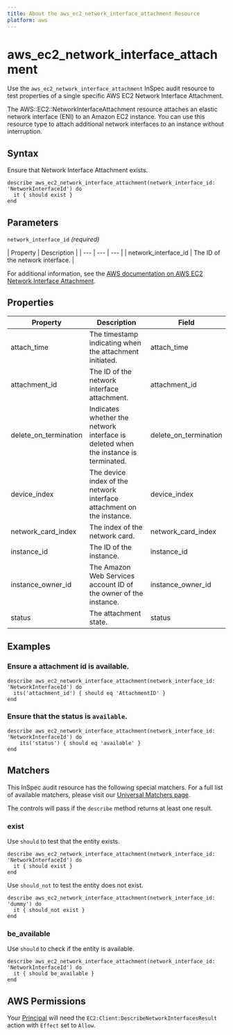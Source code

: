 ```yaml
---
title: About the aws_ec2_network_interface_attachment Resource
platform: aws
---
```


# aws_ec2_network_interface_attachment

Use the `aws_ec2_network_interface_attachment` InSpec audit resource to test properties of a single specific AWS EC2 Network Interface Attachment.

The AWS::EC2::NetworkInterfaceAttachment resource attaches an elastic network interface (ENI) to an Amazon EC2 instance. You can use this resource type to attach additional network interfaces to an instance without interruption.

## Syntax

Ensure that Network Interface Attachment exists.

    describe aws_ec2_network_interface_attachment(network_interface_id: 'NetworkInterfaceId') do
      it { should exist }
    end

## Parameters

`network_interface_id` _(required)_

| Property | Description |
| --- | --- | --- |
| network_interface_id | The ID of the network interface. |

For additional information, see the [AWS documentation on AWS EC2 Network Interface Attachment](https://docs.aws.amazon.com/AWSCloudFormation/latest/UserGuide/aws-resource-ec2-network-interface-attachment.html).

## Properties

| Property | Description | Field | 
| --- | --- | --- |
| attach_time | The timestamp indicating when the attachment initiated. | attach_time |
| attachment_id | The ID of the network interface attachment. | attachment_id |
| delete_on_termination | Indicates whether the network interface is deleted when the instance is terminated. | delete_on_termination |
| device_index | The device index of the network interface attachment on the instance. | device_index |
| network_card_index | The index of the network card. | network_card_index |
| instance_id | The ID of the instance. | instance_id |
| instance_owner_id | The Amazon Web Services account ID of the owner of the instance. | instance_owner_id |
| status | The attachment state. | status |

## Examples

### Ensure a attachment id is available.
    describe aws_ec2_network_interface_attachment(network_interface_id: 'NetworkInterfaceId') do
      its('attachment_id') { should eq 'AttachmentID' }
    end

### Ensure that the status is `available`.
    describe aws_ec2_network_interface_attachment(network_interface_id: 'NetworkInterfaceId') do
        its('status') { should eq 'available' }
    end

## Matchers

This InSpec audit resource has the following special matchers. For a full list of available matchers, please visit our [Universal Matchers page](https://www.inspec.io/docs/reference/matchers/).

The controls will pass if the `describe` method returns at least one result.

### exist

Use `should` to test that the entity exists.

    describe aws_ec2_network_interface_attachment(network_interface_id: 'NetworkInterfaceId') do
      it { should exist }
    end

Use `should_not` to test the entity does not exist.

    describe aws_ec2_network_interface_attachment(network_interface_id: 'dummy') do
      it { should_not exist }
    end

### be_available

Use `should` to check if the entity is available.

    describe aws_ec2_network_interface_attachment(network_interface_id: 'NetworkInterfaceId') do
      it { should be_available }
    end

## AWS Permissions

Your [Principal](https://docs.aws.amazon.com/IAM/latest/UserGuide/intro-structure.html#intro-structure-principal) will need the `EC2:Client:DescribeNetworkInterfacesResult` action with `Effect` set to `Allow`.